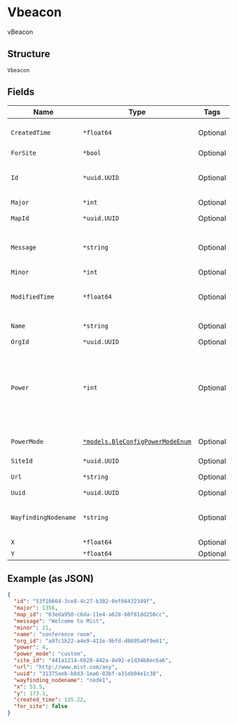 
# Vbeacon

vBeacon

## Structure

`Vbeacon`

## Fields

| Name | Type | Tags | Description |
|  --- | --- | --- | --- |
| `CreatedTime` | `*float64` | Optional | when the object has been created, in epoch |
| `ForSite` | `*bool` | Optional | - |
| `Id` | `*uuid.UUID` | Optional | Unique ID of the object instance in the Mist Organnization |
| `Major` | `*int` | Optional | bluetooth tag major |
| `MapId` | `*uuid.UUID` | Optional | map where the device belongs to |
| `Message` | `*string` | Optional | a message that can be displayed when the sdkclient gets near the vbeacon |
| `Minor` | `*int` | Optional | bluetooth tag minor |
| `ModifiedTime` | `*float64` | Optional | when the object has been modified for the last time, in epoch |
| `Name` | `*string` | Optional | name / label of the device |
| `OrgId` | `*uuid.UUID` | Optional | - |
| `Power` | `*int` | Optional | required if `power_mode`==`custom`, -30 - 100, in dBm. For default power_mode, power = 4 dBm.<br>**Default**: `4`<br>**Constraints**: `>= -30`, `<= 100` |
| `PowerMode` | [`*models.BleConfigPowerModeEnum`](../../doc/models/ble-config-power-mode-enum.md) | Optional | enum: `custom`, `default`<br>**Default**: `"default"` |
| `SiteId` | `*uuid.UUID` | Optional | - |
| `Url` | `*string` | Optional | URL to show, optional |
| `Uuid` | `*uuid.UUID` | Optional | bluetooth tag UUID |
| `WayfindingNodename` | `*string` | Optional | the name to be used in wayfinding_path or wayfinding_grid blob |
| `X` | `*float64` | Optional | x in pixel |
| `Y` | `*float64` | Optional | y in pixel |

## Example (as JSON)

```json
{
  "id": "53f10664-3ce8-4c27-b382-0ef66432349f",
  "major": 1356,
  "map_id": "63eda950-c6da-11e4-a628-60f81dd250cc",
  "message": "Welcome to Mist",
  "minor": 21,
  "name": "conference room",
  "org_id": "a97c1b22-a4e9-411e-9bfd-d8695a0f9e61",
  "power": 4,
  "power_mode": "custom",
  "site_id": "441a1214-6928-442a-8e92-e1d34b8ec6a6",
  "url": "http://www.mist.com/any",
  "uuid": "31375aeb-b8d3-1ea6-83bf-a31eb04e1c38",
  "wayfinding_nodename": "node1",
  "x": 53.5,
  "y": 173.1,
  "created_time": 135.22,
  "for_site": false
}
```

